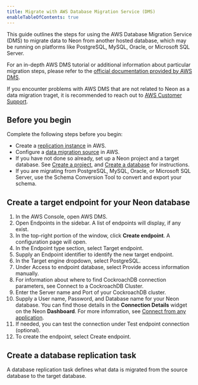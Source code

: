 ```yaml
---
title: Migrate with AWS Database Migration Service (DMS)
enableTableOfContents: true
---
```


This guide outlines the steps for using the AWS Database Migration Service (DMS) to migrate data to Neon from another hosted database, which may be running on platforms like PostgreSQL, MySQL, Oracle, or Microsoft SQL Server.

For an in-depth AWS DMS tutorial or additional information about particular migration steps, please refer to the [official documentation provided by AWS DMS](https://docs.aws.amazon.com/dms/latest/userguide/Welcome.html).

If you encounter problems with AWS DMS that are not related to Neon as a data migration traget, it is recommended to reach out to [AWS Customer Support](https://aws.amazon.com/contact-us/).

## Before you begin

Complete the following steps before you begin:

- Create a [replication instance](https://docs.aws.amazon.com/dms/latest/userguide/CHAP_ReplicationInstance.Creating.html) in AWS.
- Configure a [data migration source](https://docs.aws.amazon.com/dms/latest/userguide/CHAP_Source.html) in AWS.
- If you have not done so already, set up a Neon project and a target database. See [Create a project](/docs/manage/projects#create-a-project), and [Create a database](/docs/manage/databases#delete-a-database) for instructions.
- If you are migrating from PostgreSQL, MySQL, Oracle, or Microsoft SQL Server, use the Schema Conversion Tool to convert and export your schema.

## Create a target endpoint for your Neon database

1. In the AWS Console, open AWS DMS.
2. Open Endpoints in the sidebar. A list of endpoints will display, if any exist.
3. In the top-right portion of the window, click **Create endpoint**. A configuration page will open.
4. In the Endpoint type section, select Target endpoint.
5. Supply an Endpoint identifier to identify the new target endpoint.
6. In the Target engine dropdown, select PostgreSQL.
7. Under Access to endpoint database, select Provide access information manually.
8. For information about where to find CockroachDB connection parameters, see Connect to a CockroachDB Cluster.
8. Enter the Server name and Port of your CockroachDB cluster.
9. Supply a User name, Password, and Database name for your Neon database. You can find those details in the **Connection Details** widget on the Neon **Dashboard**. For more infomration, see [Connect from any application](/docs/connect/connect-from-any-app).
10. If needed, you can test the connection under Test endpoint connection (optional).
11. To create the endpoint, select Create endpoint.

## Create a database replication task

A database replication task defines what data is migrated from the source database to the target database.

